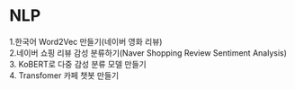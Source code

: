 # NLP

1.한국어 Word2Vec 만들기(네이버 영화 리뷰) <br>
2.네이버 쇼핑 리뷰 감성 분류하기(Naver Shopping Review Sentiment Analysis)<br>
3. KoBERT로 다중 감성 분류 모델 만들기<br>
4. Transfomer 카페 챗봇 만들기
